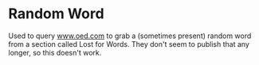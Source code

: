 # Random Word

Used to query www.oed.com to grab a (sometimes present) random word from a section called Lost for Words. They don't seem to publish that any longer, so this doesn't work.
